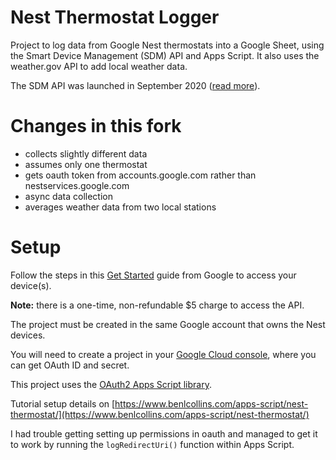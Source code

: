 # Nest Thermostat Logger

Project to log data from Google Nest thermostats into a Google Sheet, using the Smart Device Management (SDM) API and Apps Script. It also uses the weather.gov API to add local weather data.

The SDM API was launched in September 2020 ([read more](https://developers.googleblog.com/2020/09/google-nest-device-access-console.html)).

# Changes in this fork

* collects slightly different data
* assumes only one thermostat
* gets oauth token from accounts.google.com rather than nestservices.google.com
* async data collection 
* averages weather data from two local stations

# Setup

Follow the steps in this [Get Started](https://developers.google.com/nest/device-access/get-started) guide from Google to access your device(s).

**Note:** there is a one-time, non-refundable $5 charge to access the API.

The project must be created in the same Google account that owns the Nest devices.

You will need to create a project in your [Google Cloud console](https://console.cloud.google.com/), where you can get OAuth ID and secret.

This project uses the [OAuth2 Apps Script library](https://github.com/googleworkspace/apps-script-oauth2).

Tutorial setup details on [https://www.benlcollins.com/apps-script/nest-thermostat/](https://www.benlcollins.com/apps-script/nest-thermostat/)

I had trouble getting setting up permissions in oauth and managed to get it to work by running the `logRedirectUri()` function within Apps Script.

